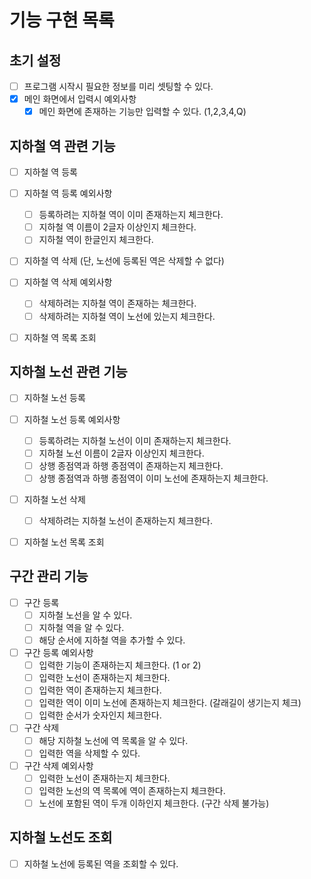 # 기능 구현 목록

## 초기 설정
- [ ] 프로그램 시작시 필요한 정보를 미리 셋팅할 수 있다.
- [x] 메인 화면에서 입력시 예외사항 
  - [x] 메인 화면에 존재하는 기능만 입력할 수 있다. (1,2,3,4,Q) 

## 지하철 역 관련 기능
- [ ] 지하철 역 등록

- [ ] 지하철 역 등록 예외사항
    - [ ] 등록하려는 지하철 역이 이미 존재하는지 체크한다.
    - [ ] 지하철 역 이름이 2글자 이상인지 체크한다.
    - [ ] 지하철 역이 한글인지 체크한다.

- [ ] 지하철 역 삭제 (단, 노선에 등록된 역은 삭제할 수 없다)

- [ ] 지하철 역 삭제 예외사항
    - [ ] 삭제하려는 지하철 역이 존재하는 체크한다.
    - [ ] 삭제하려는 지하철 역이 노선에 있는지 체크한다.

- [ ] 지하철 역 목록 조회

## 지하철 노선 관련 기능
- [ ] 지하철 노선 등록

- [ ] 지하철 노선 등록 예외사항
    - [ ] 등록하려는 지하철 노선이 이미 존재하는지 체크한다.
    - [ ] 지하철 노선 이름이 2글자 이상인지 체크한다.
    - [ ] 상행 종점역과 하행 종점역이 존재하는지 체크한다.
    - [ ] 상행 종점역과 하행 종점역이 이미 노선에 존재하는지 체크한다.

- [ ] 지하철 노선 삭제
    - [ ] 삭제하려는 지하철 노선이 존재하는지 체크한다.

- [ ] 지하철 노선 목록 조회

## 구간 관리 기능
- [ ] 구간 등록
    - [ ] 지하철 노선을 알 수 있다.
    - [ ] 지하철 역을 알 수 있다.
    - [ ] 해당 순서에 지하철 역을 추가할 수 있다.

- [ ] 구간 등록 예외사항
    - [ ] 입력한 기능이 존재하는지 체크한다. (1 or 2)
    - [ ] 입력한 노선이 존재하는지 체크한다.
    - [ ] 입력한 역이 존재하는지 체크한다.
    - [ ] 입력한 역이 이미 노선에 존재하는지 체크한다. (갈래길이 생기는지 체크)
    - [ ] 입력한 순서가 숫자인지 체크한다.

- [ ] 구간 삭제
    - [ ] 해당 지하철 노선에 역 목록을 알 수 있다.
    - [ ] 입력한 역을 삭제할 수 있다.

- [ ] 구간 삭제 예외사항
    - [ ] 입력한 노선이 존재하는지 체크한다.
    - [ ] 입력한 노선의 역 목록에 역이 존재하는지 체크한다.
    - [ ] 노선에 포함된 역이 두개 이하인지 체크한다. (구간 삭제 불가능)

## 지하철 노선도 조회
- [ ] 지하철 노선에 등록된 역을 조회할 수 있다.